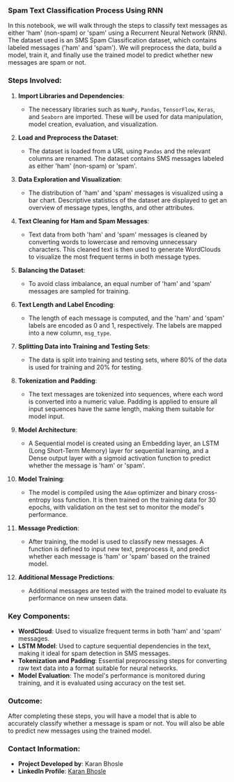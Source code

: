 ### **Spam Text Classification Process Using RNN**

In this notebook, we will walk through the steps to classify text messages as either 'ham' (non-spam) or 'spam' using a Recurrent Neural Network (RNN). The dataset used is an SMS Spam Classification dataset, which contains labeled messages ('ham' and 'spam'). We will preprocess the data, build a model, train it, and finally use the trained model to predict whether new messages are spam or not.

### **Steps Involved:**

1. **Import Libraries and Dependencies**:
   - The necessary libraries such as `NumPy`, `Pandas`, `TensorFlow`, `Keras`, and `Seaborn` are imported. These will be used for data manipulation, model creation, evaluation, and visualization.

2. **Load and Preprocess the Dataset**:
   - The dataset is loaded from a URL using `Pandas` and the relevant columns are renamed. The dataset contains SMS messages labeled as either 'ham' (non-spam) or 'spam'.

3. **Data Exploration and Visualization**:
   - The distribution of 'ham' and 'spam' messages is visualized using a bar chart. Descriptive statistics of the dataset are displayed to get an overview of message types, lengths, and other attributes.

4. **Text Cleaning for Ham and Spam Messages**:
   - Text data from both 'ham' and 'spam' messages is cleaned by converting words to lowercase and removing unnecessary characters. This cleaned text is then used to generate WordClouds to visualize the most frequent terms in both message types.

5. **Balancing the Dataset**:
   - To avoid class imbalance, an equal number of 'ham' and 'spam' messages are sampled for training.

6. **Text Length and Label Encoding**:
   - The length of each message is computed, and the 'ham' and 'spam' labels are encoded as 0 and 1, respectively. The labels are mapped into a new column, `msg_type`.

7. **Splitting Data into Training and Testing Sets**:
   - The data is split into training and testing sets, where 80% of the data is used for training and 20% for testing.

8. **Tokenization and Padding**:
   - The text messages are tokenized into sequences, where each word is converted into a numeric value. Padding is applied to ensure all input sequences have the same length, making them suitable for model input.

9. **Model Architecture**:
   - A Sequential model is created using an Embedding layer, an LSTM (Long Short-Term Memory) layer for sequential learning, and a Dense output layer with a sigmoid activation function to predict whether the message is 'ham' or 'spam'.

10. **Model Training**:
    - The model is compiled using the `Adam` optimizer and binary cross-entropy loss function. It is then trained on the training data for 30 epochs, with validation on the test set to monitor the model's performance.

11. **Message Prediction**:
    - After training, the model is used to classify new messages. A function is defined to input new text, preprocess it, and predict whether each message is 'ham' or 'spam' based on the trained model.

12. **Additional Message Predictions**:
    - Additional messages are tested with the trained model to evaluate its performance on new unseen data.

### **Key Components:**

- **WordCloud**: Used to visualize frequent terms in both 'ham' and 'spam' messages.
- **LSTM Model**: Used to capture sequential dependencies in the text, making it ideal for spam detection in SMS messages.
- **Tokenization and Padding**: Essential preprocessing steps for converting raw text data into a format suitable for neural networks.
- **Model Evaluation**: The model's performance is monitored during training, and it is evaluated using accuracy on the test set.

### **Outcome**:
After completing these steps, you will have a model that is able to accurately classify whether a message is spam or not. You will also be able to predict new messages using the trained model.

### **Contact Information:**
- **Project Developed by**: Karan Bhosle
- **LinkedIn Profile**: [Karan Bhosle](https://www.linkedin.com/in/karanbhosle/)
